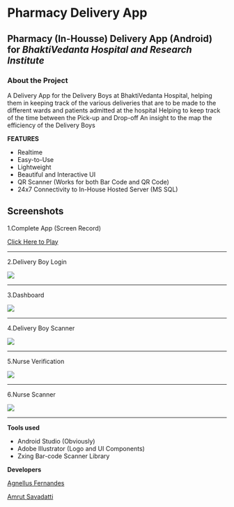 # Pharmacy Delivery App
## Pharmacy (In-Housse) Delivery App (Android) for *BhaktiVedanta Hospital and Research Institute*
### About the Project
A Delivery App for the Delivery Boys at BhaktiVedanta Hospital, helping them in keeping track of the various deliveries that are to be made to the different wards and patients admitted at the hospital
Helping to keep track of the time between the Pick-up and Drop-off
An insight to the map the efficiency of the Delivery Boys

**FEATURES**

 - Realtime
 - Easy-to-Use
 - Lightweight
 - Beautiful and Interactive UI
 - QR Scanner (Works for both Bar Code and QR Code)
 - 24x7 Connectivity to In-House Hosted Server (MS SQL)

## Screenshots


1.Complete App (Screen Record)

[Click Here to Play](Screenshots/ScreenRecord.mp4)


***

2.Delivery Boy Login

![](Screenshots/DeliveryBoyLogin.jpeg)

***

3.Dashboard

![](Screenshots/Dashboard.jpeg)

***

4.Delivery Boy Scanner

![](Screenshots/DeliveryScanned.jpeg)

***

5.Nurse Verification

![](Screenshots/NurseLogin.jpeg)

***

6.Nurse Scanner

![](Screenshots/BarcodeScanner.jpeg)

***
**Tools used**  

 - Android Studio (Obviously)
 - Adobe Illustrator (Logo and UI Components)
 - Zxing Bar-code Scanner Library

**Developers**

[Agnellus Fernandes ](https://www.linkedin.com/in/agnellus-fernandes-81232b192)

[Amrut Savadatti](https://www.linkedin.com/in/amrut-savadatti-277069183)
